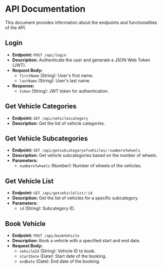 # API Documentation

This document provides information about the endpoints and functionalities of the API.

## Login
- **Endpoint:** `POST /api/login`
- **Description:** Authenticate the user and generate a JSON Web Token (JWT).
- **Request Body:**
  - `firstName` (String): User's first name.
  - `lastName` (String): User's last name.
- **Response:**
  - `token` (String): JWT token for authentication.

## Get Vehicle Categories
- **Endpoint:** `GET /api/vehiclescategory`
- **Description:** Get the list of vehicle categories.

## Get Vehicle Subcategories
- **Endpoint:** `GET /api/getsubcategoryofvehicles/:numberofwheels`
- **Description:** Get vehicle subcategories based on the number of wheels.
- **Parameters:**
  - `numberofwheels` (Number): Number of wheels of the vehicles.

## Get Vehicle List
- **Endpoint:** `GET /api/getvehiclelist/:id`
- **Description:** Get the list of vehicles for a specific subcategory.
- **Parameters:**
  - `id` (String): Subcategory ID.

## Book Vehicle
- **Endpoint:** `POST /api/bookVehicle`
- **Description:** Book a vehicle with a specified start and end date.
- **Request Body:**
  - `vehicleId` (String): Vehicle ID to book.
  - `startDate` (Date): Start date of the booking.
  - `endDate` (Date): End date of the booking.




